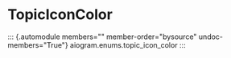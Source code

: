 # TopicIconColor

::: {.automodule members="" member-order="bysource" undoc-members="True"}
aiogram.enums.topic_icon_color
:::
